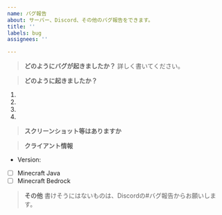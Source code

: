 ```yaml
---
name: バグ報告
about: サーバー、Discord、その他のバグ報告をできます。
title: ''
labels: bug
assignees: ''

---
```


> **どのようにバグが起きましたか？**
詳しく書いてください。


> **どのように起きましたか？**
1. 
2. 
3. 
4. 

> **スクリーンショット等はありますか**


> **クライアント情報**
- Version:
- [ ] Minecraft Java
- [ ] Minecraft Bedrock

> **その他**
書けそうにはないものは、Discordの#バグ報告からお願いします。
